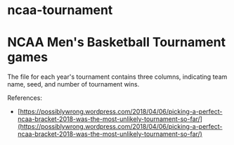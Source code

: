 # ncaa-tournament
NCAA Men's Basketball Tournament games
======================================

The file for each year's tournament contains three columns, indicating team name, seed, and number of tournament wins.

References:

* [https://possiblywrong.wordpress.com/2018/04/06/picking-a-perfect-ncaa-bracket-2018-was-the-most-unlikely-tournament-so-far/](https://possiblywrong.wordpress.com/2018/04/06/picking-a-perfect-ncaa-bracket-2018-was-the-most-unlikely-tournament-so-far/)
